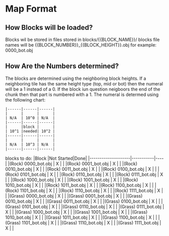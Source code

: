 # Map Format
How Blocks will be loaded?
--------------------------
Blocks wil be stored in files stored in blocks/{{BLOCK_NAME}}/
blocks file names will be {{BLOCK_NUMBER}}_{{BLOCK_HEIGHT}}.obj
for example: 0000_bot.obj

How Are the Numbers determined?
-------------------------------

The blocks are determined using the neighboring block heights.
If a neighboring tile has the same height type (top, mid or bot) 
then the numeral will be a 1 instead of a 0. If the block iun question 
neigboors the end of the chunk then that part is numbered with a 1. The 
numeral is determed using the following chart: 
```
|------|------|------|
|      |      |      |
| N/A  | 10^0 | N/A  |
|------|------|------|
|      |block |      |
| 10^1 |needed| 10^2 |
|------|------|------|
|      |      |      |
| N/A  | 10^3 | N/A  |
|------|------|------|
```

blocks to do:
|Block               |Not Started|Done|
|--------------------|-----------|----|
|(Rock)  0000_bot.obj | X         |    |
|(Rock)  0001_bot.obj | X         |    |
|(Rock)  0010_bot.obj | X         |    |
|(Rock)  0011_bot.obj | X         |    |
|(Rock)  0100_bot.obj | X         |    |
|(Rock)  0101_bot.obj | X         |    |
|(Rock)  0110_bot.obj | X         |    |
|(Rock)  0111_bot.obj | X         |    |
|(Rock)  1000_bot.obj | X         |    |
|(Rock)  1001_bot.obj | X         |    |
|(Rock)  1010_bot.obj | X         |    |
|(Rock)  1011_bot.obj | X         |    |
|(Rock)  1100_bot.obj | X         |    |
|(Rock)  1101_bot.obj | X         |    |
|(Rock)  1110_bot.obj | X         |    |
|(Rock)  1111_bot.obj | X         |    |
|(Grass) 0000_bot.obj | X         |    |
|(Grass) 0001_bot.obj | X         |    |
|(Grass) 0010_bot.obj | X         |    |
|(Grass) 0011_bot.obj | X         |    |
|(Grass) 0100_bot.obj | X         |    |
|(Grass) 0101_bot.obj | X         |    |
|(Grass) 0110_bot.obj | X         |    |
|(Grass) 0111_bot.obj | X         |    |
|(Grass) 1000_bot.obj | X         |    |
|(Grass) 1001_bot.obj | X         |    |
|(Grass) 1010_bot.obj | X         |    |
|(Grass) 1011_bot.obj | X         |    |
|(Grass) 1100_bot.obj | X         |    |
|(Grass) 1101_bot.obj | X         |    |
|(Grass) 1110_bot.obj | X         |    |
|(Grass) 1111_bot.obj | X         |    |


